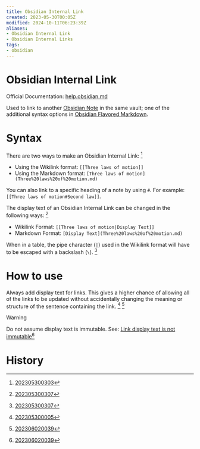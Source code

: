 ```yaml
---
title: Obsidian Internal Link
created: 2023-05-30T00:05Z
modified: 2024-10-11T06:23:39Z
aliases:
- Obsidian Internal Link
- Obsidian Internal Links
tags:
- obsidian
---
```


# Obsidian Internal Link

Official Documentation: [help.obsidian.md](https://help.obsidian.md/Linking+notes+and+files/Internal+links)

Used to link to another [Obsidian Note](obsidian-note.md) in the same vault; one of the additional syntax options in [Obsidian Flavored Markdown](obsidian-flavored-markdown.md).

# Syntax

There are two ways to make an Obsidian Internal Link: [^2]

* Using the Wikilink format: `[[Three laws of motion]]`
* Using the Markdown format: `[Three laws of motion](Three%20laws%20of%20motion.md)`

You can also link to a specific heading of a note by using `#`. For example: `[[Three laws of motion#Second law]]`.

The display text of an Obsidian Internal Link can be changed in the following ways: [^3]

* Wikilink Format: `[[Three laws of motion|Display Text]]`
* Markdown Format: `[Display Text](Three%20laws%20of%20motion.md)`

When in a table, the pipe character (`|`) used in the Wikilink format will have to be escaped with a backslash (`\`). [^3]

# How to use

Always add display text for links. This gives a higher chance of allowing all of the links to be updated without accidentally changing the meaning or structure of the sentence containing the link. [^1] [^4]

> [!warning]
> Do not assume display text is immutable. See: [Link display text is not immutable](obsidian-link-diplay-text-is-mutable.md)[^4]

# History

[^1]: [202305300005](../entries/202305300005.md)

[^2]: [202305300303](../entries/202305300303.md)

[^3]: [202305300307](../entries/202305300307.md)

[^4]: [202306020039](../entries/202306020039.md)
